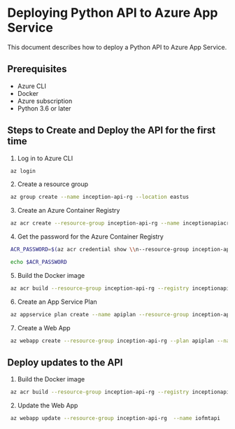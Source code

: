# Deploying Python API to Azure App Service

This document describes how to deploy a Python API to Azure App Service.

## Prerequisites

- Azure CLI
- Docker
- Azure subscription
- Python 3.6 or later


## Steps to Create and Deploy the API for the first time

1. Log in to Azure CLI

```bash
 az login
```
 
2. Create a resource group

```bash
 az group create --name inception-api-rg --location eastus
```

3. Create an Azure Container Registry

```bash
 az acr create --resource-group inception-api-rg --name inceptionapiacr --sku Basic --admin-enabled true
```
 
4. Get the password for the Azure Container Registry

```bash
 ACR_PASSWORD=$(az acr credential show \\n--resource-group inception-api-rg \\n--name inceptionapiacr \\n--query "passwords[?name == 'password'].value" \\n--output tsv)

 echo $ACR_PASSWORD
```

5. Build the Docker image 

```bash
 az acr build --resource-group inception-api-rg --registry inceptionapiacr --image apisimple:latest .
```

6. Create an App Service Plan

```bash
 az appservice plan create --name apiplan --resource-group inception-api-rg --sku B1  --is-linux
``` 
 
7. Create a Web App

```bash
 az webapp create --resource-group inception-api-rg --plan apiplan --name iofmtapi --docker-registry-server-password $ACR_PASSWORD --docker-registry-server-user inceptionapiacr --role acrpull --deployment-container-image-name inceptionapiacr.azurecr.io/apisimple:latest
```
## Deploy updates to the API

1. Build the Docker image

```bash
 az acr build --resource-group inception-api-rg --registry inceptionapiacr --image apisimple:latest .
```

2. Update the Web App

```bash
 az webapp update --resource-group inception-api-rg  --name iofmtapi
```


